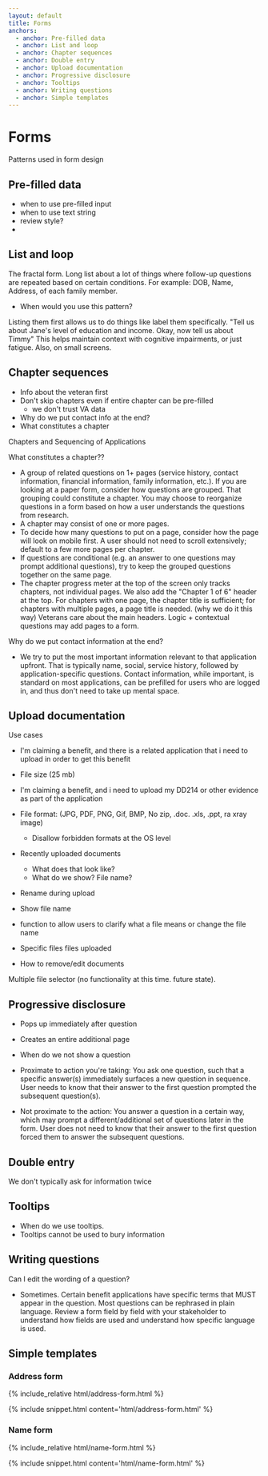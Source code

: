 ```yaml
---
layout: default
title: Forms
anchors:
  - anchor: Pre-filled data
  - anchor: List and loop
  - anchor: Chapter sequences
  - anchor: Double entry
  - anchor: Upload documentation
  - anchor: Progressive disclosure
  - anchor: Tooltips
  - anchor: Writing questions
  - anchor: Simple templates
---
```


# Forms

Patterns used in form design

## Pre-filled data

- when to use pre-filled input
- when to use text string
- review style?
-

## List and loop

The fractal form. Long list about a lot of things where follow-up questions are repeated based on certain conditions. For example:  DOB, Name, Address, of each family member.

- When would you use this pattern?

Listing them first allows us to do things like label them specifically. "Tell us about Jane's level of education and income. Okay, now tell us about Timmy" This helps maintain context with cognitive impairments, or just fatigue.  Also, on small screens.


## Chapter sequences

- Info about the veteran first
- Don't skip chapters even if entire chapter can be pre-filled
  - we don't trust VA data
- Why do we put contact info at the end?
- What constitutes a chapter


Chapters and Sequencing of Applications

What constitutes a chapter??
- A group of related questions on 1+ pages (service history, contact information, financial information, family information, etc.). If you are looking at a paper form, consider how questions are grouped. That grouping could constitute a chapter. You may choose to reorganize questions in a form based on how a user understands the questions from research.
- A chapter may consist of one or more pages.
- To decide how many questions to put on a page, consider how the page will look on mobile first. A user should not need to scroll extensively; default to a few more pages per chapter.
- If questions are conditional (e.g. an answer to one questions may prompt additional questions), try to keep the grouped questions together on the same page.
- The chapter progress meter at the top of the screen only tracks chapters, not individual pages. We also add the "Chapter 1 of 6" header at the top. For chapters with one page, the chapter title is sufficient; for chapters with multiple pages, a page title is needed.
(why we do it this way) Veterans care about the main headers. Logic + contextual questions may add pages to a form.

Why do we put contact information at the end?
- We try to put the most important information relevant to that application upfront. That is typically name, social, service history, followed by application-specific questions. Contact information, while important, is standard on most applications, can be prefilled for users who are logged in, and thus don't need to take up mental space.

## Upload documentation  

Use cases
- I'm claiming a benefit, and there is a related application that i need to upload in order to get this benefit
- File size (25 mb)
- I'm claiming a benefit, and i need to upload my DD214 or other evidence as part of the application
- File format: (JPG, PDF, PNG, Gif, BMP, No zip, .doc. .xls, .ppt, ra xray image)
  - Disallow forbidden formats at the OS level

- Recently uploaded documents
  - What does that look like?
  - What do we show? File name?
- Rename during upload
- Show file name
- function to allow users to clarify what a file means or change the file name
- Specific files files uploaded
- How to remove/edit documents

Multiple file selector (no functionality at this time. future state).

## Progressive disclosure

- Pops up immediately after question
- Creates an entire additional page
- When do we not show a question

- Proximate to action you're taking: You ask one question, such that a specific answer(s) immediately surfaces a new question in sequence. User needs to know that their answer to the first question prompted the subsequent question(s).

- Not proximate to the action: You answer a question in a certain way, which may prompt a different/additional set of questions later in the form. User does not need to know that their answer to the first question forced them to answer the subsequent questions.

## Double entry

We don't typically ask for information twice


## Tooltips

- When do we use tooltips.
- Tooltips cannot be used to bury information

## Writing questions

Can I edit the wording of a question?

- Sometimes. Certain benefit applications have specific terms that MUST appear in the question. Most questions can be rephrased in plain language. Review a form field by field with your stakeholder to understand how fields are used and understand how specific language is used.

## Simple templates

### Address form

<div class="site-c-showcase">
{% include_relative html/address-form.html %}
</div>

{% include snippet.html content='html/address-form.html' %}

### Name form

<div class="site-c-showcase">
{% include_relative html/name-form.html %}
</div>

{% include snippet.html content='html/name-form.html' %}

